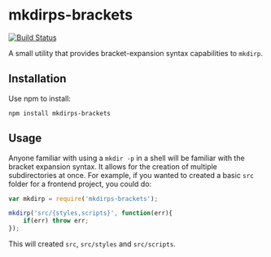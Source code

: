 # mkdirps-brackets

[![Build Status](https://travis-ci.org/Aweary/mkdirps-brackets.svg?branch=master)](https://travis-ci.org/Aweary/mkdirps-brackets)

A small utility that provides bracket-expansion syntax capabilities to `mkdirp`.

## Installation

Use npm to install:

`npm install mkdirps-brackets`

## Usage

Anyone familiar with using a `mkdir -p` in a shell will be familiar with the bracket expansion syntax. It allows for the creation of multiple subdirectories at once.
For example, if you wanted to created a basic `src` folder for a frontend project, you could do:

```js
var mkdirp = require('mkdirps-brackets');

mkdirp('src/{styles,scripts}', function(err){
    if(err) throw err;
});

```

This will created `src`, `src/styles` and `src/scripts`.
